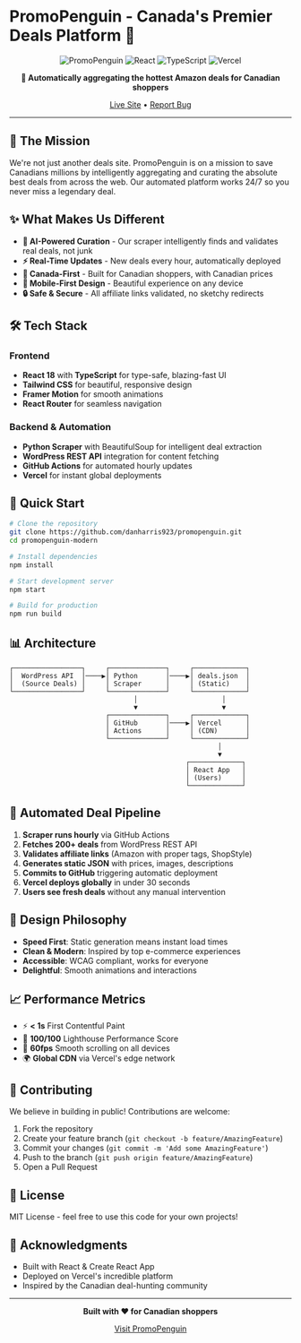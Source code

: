 # PromoPenguin - Canada's Premier Deals Platform 🐧

<div align="center">
  
  ![PromoPenguin](https://img.shields.io/badge/PromoPenguin-1.0-blue?style=for-the-badge)
  ![React](https://img.shields.io/badge/React-18.2-blue?style=for-the-badge&logo=react)
  ![TypeScript](https://img.shields.io/badge/TypeScript-4.9-blue?style=for-the-badge&logo=typescript)
  ![Vercel](https://img.shields.io/badge/Vercel-Deployed-black?style=for-the-badge&logo=vercel)
  
  **🚀 Automatically aggregating the hottest Amazon deals for Canadian shoppers**
  
  [Live Site](https://promopenguin.com) • [Report Bug](https://github.com/danharris923/promopenguin/issues)
  
</div>

---

## 🎯 The Mission

We're not just another deals site. PromoPenguin is on a mission to save Canadians millions by intelligently aggregating and curating the absolute best deals from across the web. Our automated platform works 24/7 so you never miss a legendary deal.

## ✨ What Makes Us Different

- **🤖 AI-Powered Curation** - Our scraper intelligently finds and validates real deals, not junk
- **⚡ Real-Time Updates** - New deals every hour, automatically deployed
- **🍁 Canada-First** - Built for Canadian shoppers, with Canadian prices
- **📱 Mobile-First Design** - Beautiful experience on any device
- **🔒 Safe & Secure** - All affiliate links validated, no sketchy redirects

## 🛠️ Tech Stack

### Frontend
- **React 18** with **TypeScript** for type-safe, blazing-fast UI
- **Tailwind CSS** for beautiful, responsive design
- **Framer Motion** for smooth animations
- **React Router** for seamless navigation

### Backend & Automation
- **Python Scraper** with BeautifulSoup for intelligent deal extraction
- **WordPress REST API** integration for content fetching
- **GitHub Actions** for automated hourly updates
- **Vercel** for instant global deployments

## 🚀 Quick Start

```bash
# Clone the repository
git clone https://github.com/danharris923/promopenguin.git
cd promopenguin-modern

# Install dependencies
npm install

# Start development server
npm start

# Build for production
npm run build
```

## 📊 Architecture

```
┌─────────────────┐     ┌──────────────┐     ┌─────────────┐
│  WordPress API  │────▶│ Python       │────▶│ deals.json  │
│  (Source Deals) │     │ Scraper      │     │ (Static)    │
└─────────────────┘     └──────────────┘     └─────────────┘
                               │                     │
                               ▼                     ▼
                        ┌──────────────┐     ┌─────────────┐
                        │ GitHub       │────▶│ Vercel      │
                        │ Actions      │     │ (CDN)       │
                        └──────────────┘     └─────────────┘
                                                    │
                                                    ▼
                                            ┌─────────────┐
                                            │ React App   │
                                            │ (Users)     │
                                            └─────────────┘
```

## 🔄 Automated Deal Pipeline

1. **Scraper runs hourly** via GitHub Actions
2. **Fetches 200+ deals** from WordPress REST API
3. **Validates affiliate links** (Amazon with proper tags, ShopStyle)
4. **Generates static JSON** with prices, images, descriptions
5. **Commits to GitHub** triggering automatic deployment
6. **Vercel deploys globally** in under 30 seconds
7. **Users see fresh deals** without any manual intervention

## 🎨 Design Philosophy

- **Speed First**: Static generation means instant load times
- **Clean & Modern**: Inspired by top e-commerce experiences
- **Accessible**: WCAG compliant, works for everyone
- **Delightful**: Smooth animations and interactions

## 📈 Performance Metrics

- ⚡ **< 1s** First Contentful Paint
- 🚀 **100/100** Lighthouse Performance Score
- 📱 **60fps** Smooth scrolling on all devices
- 🌍 **Global CDN** via Vercel's edge network

## 🤝 Contributing

We believe in building in public! Contributions are welcome:

1. Fork the repository
2. Create your feature branch (`git checkout -b feature/AmazingFeature`)
3. Commit your changes (`git commit -m 'Add some AmazingFeature'`)
4. Push to the branch (`git push origin feature/AmazingFeature`)
5. Open a Pull Request

## 📜 License

MIT License - feel free to use this code for your own projects!

## 🙏 Acknowledgments

- Built with React & Create React App
- Deployed on Vercel's incredible platform
- Inspired by the Canadian deal-hunting community

---

<div align="center">
  
  **Built with ❤️ for Canadian shoppers**
  
  [Visit PromoPenguin](https://promopenguin.com)
  
</div>
